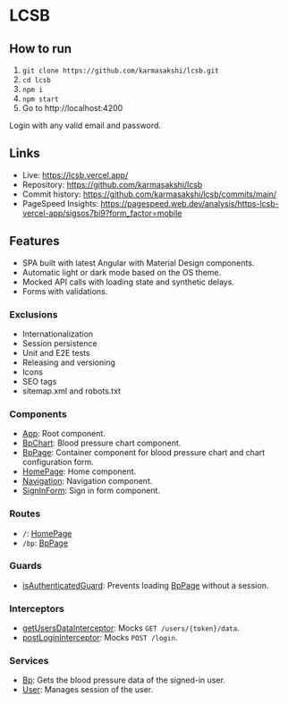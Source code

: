 # LCSB

## How to run

1. `git clone https://github.com/karmasakshi/lcsb.git`
2. `cd lcsb`
3. `npm i`
4. `npm start`
5. Go to http://localhost:4200

Login with any valid email and password.

## Links

- Live: https://lcsb.vercel.app/
- Repository: https://github.com/karmasakshi/lcsb
- Commit history: https://github.com/karmasakshi/lcsb/commits/main/
- PageSpeed Insights: https://pagespeed.web.dev/analysis/https-lcsb-vercel-app/sigsos7bi9?form_factor=mobile

## Features

- SPA built with latest Angular with Material Design components.
- Automatic light or dark mode based on the OS theme.
- Mocked API calls with loading state and synthetic delays.
- Forms with validations.

### Exclusions

- Internationalization
- Session persistence
- Unit and E2E tests
- Releasing and versioning
- Icons
- SEO tags
- sitemap.xml and robots.txt

### Components

- [App](./src/app/components/app/app.ts): Root component.
- [BpChart](./src/app/components/bp-chart/bp-chart.ts): Blood pressure chart component.
- [BpPage](./src/app/components/bp-page/bp-page.ts): Container component for blood pressure chart and chart configuration form.
- [HomePage](./src/app/components/home-page/home-page.ts): Home component.
- [Navigation](./src/app/components/navigation/navigation.ts): Navigation component.
- [SignInForm](./src/app/components/sign-in-form/sign-in-form.ts): Sign in form component.

### Routes

- `/`: [HomePage](./src/app/components/home-page/home-page.ts)
- `/bp`: [BpPage](./src/app/components/bp-page/bp-page.ts)

### Guards

- [isAuthenticatedGuard](./src/app/guards/is-authenticated/is-authenticated-guard.ts): Prevents loading [BpPage](./src/app/components/bp-page/bp-page.ts) without a session.

### Interceptors

- [getUsersDataInterceptor](./src/app/interceptors/get-users-data/get-users-data-interceptor.ts): Mocks `GET /users/{token}/data`.
- [postLoginInterceptor](./src/app/interceptors/post-login/post-login-interceptor.ts): Mocks `POST /login`.

### Services

- [Bp](./src/app/services/bp/bp.ts): Gets the blood pressure data of the signed-in user.
- [User](./src/app/services/user/user.ts): Manages session of the user.
